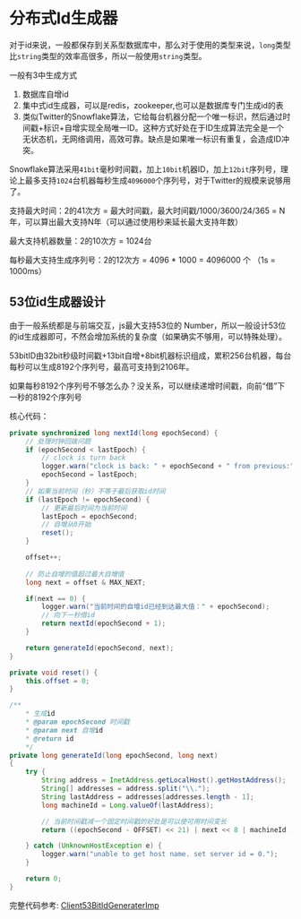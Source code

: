 # 分布式Id生成器

对于id来说，一般都保存到关系型数据库中，那么对于使用的类型来说，`long`类型比`string`类型的效率高很多，所以一般使用`string`类型。

一般有3中生成方式

1. 数据库自增id
1. 集中式id生成器，可以是redis，zookeeper,也可以是数据库专门生成id的表
1. 类似Twitter的Snowflake算法，它给每台机器分配一个唯一标识，然后通过时间戳+标识+自增实现全局唯一ID。这种方式好处在于ID生成算法完全是一个无状态机，无网络调用，高效可靠。缺点是如果唯一标识有重复，会造成ID冲突。

Snowflake算法采用`41bit`毫秒时间戳，加上`10bit`机器ID，加上`12bit`序列号，理论上最多支持`1024`台机器每秒生成`4096000`个序列号，对于Twitter的规模来说够用了。

支持最大时间：2的41次方 = 最大时间戳，最大时间戳/1000/3600/24/365 = N年，可以算出最大支持N年（可以通过使用秒来延长最大支持年数）

最大支持机器数量：2的10次方 = 1024台

每秒最大支持生成序列号：2的12次方 = 4096 * 1000 = 4096000 个 （1s = 1000ms）

## 53位id生成器设计

由于一般系统都是与前端交互，js最大支持53位的 Number，所以一般设计53位的id生成器即可，不然会增加系统的复杂度（如果确实不够用，可以特殊处理）。

53bitID由32bit秒级时间戳+13bit自增+8bit机器标识组成，累积256台机器，每台每秒可以生成8192个序列号，最高可支持到2106年。

如果每秒8192个序列号不够怎么办？没关系，可以继续递增时间戳，向前“借”下一秒的8192个序列号

核心代码：

```java
private synchronized long nextId(long epochSecond) {
    // 处理时钟回拨问题
    if (epochSecond < lastEpoch) {
        // clock is turn back
        logger.warn("clock is back: " + epochSecond + " from previous:" + lastEpoch);
        epochSecond = lastEpoch;
    }
    // 如果当前时间（秒）不等于最后获取id时间
    if (lastEpoch != epochSecond) {
        // 更新最后时间为当前时间
        lastEpoch = epochSecond;
        // 自增从0开始
        reset();
    }

    offset++;
    
    // 防止自增的值超过最大自增值
    long next = offset & MAX_NEXT;

    if(next == 0) {
        logger.warn("当前时间的自增id已经到达最大值：" + epochSecond);
        // 向下一秒借id
        return nextId(epochSecond + 1);
    }

    return generateId(epochSecond, next);
}

private void reset() {
    this.offset = 0;
}

/**
    * 生成id
    * @param epochSecond 时间戳
    * @param next 自增id
    * @return id
    */
private long generateId(long epochSecond, long next)
{
    try {
        String address = InetAddress.getLocalHost().getHostAddress();
        String[] addresses = address.split("\\.");
        String lastAddress = addresses[addresses.length - 1];
        long machineId = Long.valueOf(lastAddress);

        // 当前时间戳减一个固定时间戳的好处是可以使可用时间变长
        return ((epochSecond - OFFSET) << 21) | next << 8 | machineId ;

    } catch (UnknownHostException e) {
        logger.warn("unable to get host name. set server id = 0.");
    }

    return 0;
}
```

完整代码参考: [Client53BitIdGeneraterImp](https://github.com/hz-microservices/hz.util/blob/main/lib/src/main/java/hz/util/idgenerater/Client53BitIdGeneraterImp.java)